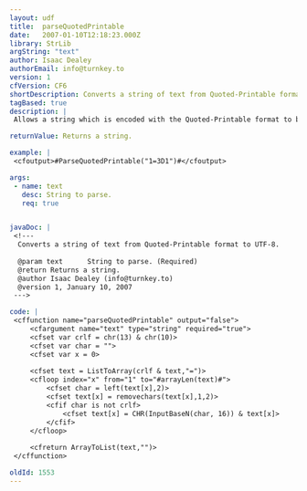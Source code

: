 ```yaml
---
layout: udf
title:  parseQuotedPrintable
date:   2007-01-10T12:18:23.000Z
library: StrLib
argString: "text"
author: Isaac Dealey
authorEmail: info@turnkey.to
version: 1
cfVersion: CF6
shortDescription: Converts a string of text from Quoted-Printable format to UTF-8.
tagBased: true
description: |
 Allows a string which is encoded with the Quoted-Printable format to be converted into UTF-8 for parsing various document formats such as vCard and iCal.

returnValue: Returns a string.

example: |
 <cfoutput>#ParseQuotedPrintable("1=3D1")#</cfoutput>

args:
 - name: text
   desc: String to parse.
   req: true


javaDoc: |
 <!---
  Converts a string of text from Quoted-Printable format to UTF-8.
  
  @param text      String to parse. (Required)
  @return Returns a string. 
  @author Isaac Dealey (info@turnkey.to) 
  @version 1, January 10, 2007 
 --->

code: |
 <cffunction name="parseQuotedPrintable" output="false">
     <cfargument name="text" type="string" required="true">
     <cfset var crlf = chr(13) & chr(10)>
     <cfset var char = "">
     <cfset var x = 0>
     
     <cfset text = ListToArray(crlf & text,"=")>
     <cfloop index="x" from="1" to="#arrayLen(text)#">
         <cfset char = left(text[x],2)>
         <cfset text[x] = removechars(text[x],1,2)>
         <cfif char is not crlf>
             <cfset text[x] = CHR(InputBaseN(char, 16)) & text[x]>
         </cfif>
     </cfloop>
     
     <cfreturn ArrayToList(text,"")>
 </cffunction>

oldId: 1553
---
```


